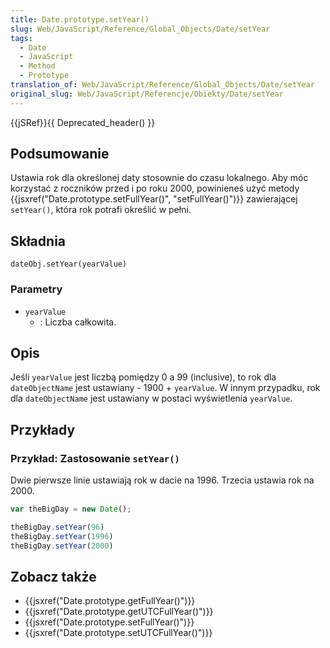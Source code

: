 ```yaml
---
title: Date.prototype.setYear()
slug: Web/JavaScript/Reference/Global_Objects/Date/setYear
tags:
  - Date
  - JavaScript
  - Method
  - Prototype
translation_of: Web/JavaScript/Reference/Global_Objects/Date/setYear
original_slug: Web/JavaScript/Referencje/Obiekty/Date/setYear
---
```

{{jSRef}}{{ Deprecated_header() }}

## Podsumowanie

Ustawia rok dla określonej daty stosownie do czasu lokalnego. Aby móc korzystać z roczników przed i po roku 2000, powinieneś użyć metody {{jsxref("Date.prototype.setFullYear()", "setFullYear()")}} zawierającej `setYear()`, która rok potrafi określić w pełni.

## Składnia

    dateObj.setYear(yearValue)

### Parametry

- `yearValue`
  - : Liczba całkowita.

## Opis

Jeśli `yearValue` jest liczbą pomiędzy 0 a 99 (inclusive), to rok dla `dateObjectName` jest ustawiany - 1900 + `yearValue`. W innym przypadku, rok dla `dateObjectName` jest ustawiany w postaci wyświetlenia `yearValue`.

## Przykłady

### Przykład: Zastosowanie `setYear()`

Dwie pierwsze linie ustawiają rok w dacie na 1996. Trzecia ustawia rok na 2000.

```js
var theBigDay = new Date();

theBigDay.setYear(96)
theBigDay.setYear(1996)
theBigDay.setYear(2000)
```

## Zobacz także

- {{jsxref("Date.prototype.getFullYear()")}}
- {{jsxref("Date.prototype.getUTCFullYear()")}}
- {{jsxref("Date.prototype.setFullYear()")}}
- {{jsxref("Date.prototype.setUTCFullYear()")}}
